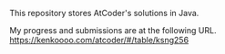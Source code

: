 This repository stores AtCoder's solutions in Java. 

My progress and submissions are at the following URL.  
https://kenkoooo.com/atcoder/#/table/ksng256